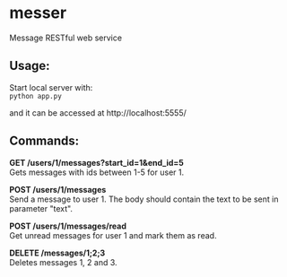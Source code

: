# messer
Message RESTful web service

## Usage:
Start local server with:  
`python app.py`

and it can be accessed at http://localhost:5555/

## Commands:
__GET /users/1/messages?start_id=1&end_id=5__  
Gets messages with ids between 1-5 for user 1.

__POST /users/1/messages__  
Send a message to user 1. The body should contain the text to be sent in parameter "text".

__POST /users/1/messages/read__  
Get unread messages for user 1 and mark them as read.

__DELETE /messages/1;2;3__  
Deletes messages 1, 2 and 3.

